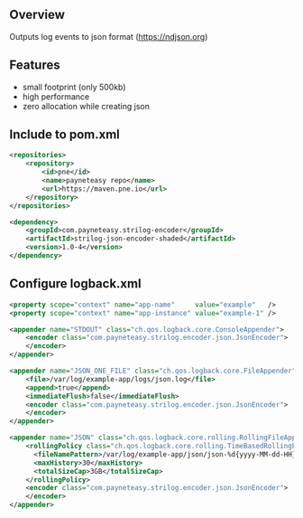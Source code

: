 ## Overview

Outputs log events to json format (https://ndjson.org)

## Features

* small footprint (only 500kb)
* high performance
* zero allocation while creating json

## Include to pom.xml

```xml
<repositories>
    <repository>
        <id>pne</id>
        <name>payneteasy repo</name>
        <url>https://maven.pne.io</url>
    </repository>
</repositories>

<dependency>
    <groupId>com.payneteasy.strilog-encoder</groupId>
    <artifactId>strilog-json-encoder-shaded</artifactId>
    <version>1.0-4</version>
</dependency>
```

## Configure logback.xml

```xml
<property scope="context" name="app-name"     value="example"   />
<property scope="context" name="app-instance" value="example-1" />

<appender name="STDOUT" class="ch.qos.logback.core.ConsoleAppender">
    <encoder class="com.payneteasy.strilog.encoder.json.JsonEncoder">
    </encoder>
</appender>

<appender name="JSON_ONE_FILE" class="ch.qos.logback.core.FileAppender">
    <file>/var/log/example-app/logs/json.log</file>
    <append>true</append>
    <immediateFlush>false</immediateFlush>
    <encoder class="com.payneteasy.strilog.encoder.json.JsonEncoder">
    </encoder>
</appender>

<appender name="JSON" class="ch.qos.logback.core.rolling.RollingFileAppender">
    <rollingPolicy class="ch.qos.logback.core.rolling.TimeBasedRollingPolicy">
      <fileNamePattern>/var/log/example-app/json/json-%d{yyyy-MM-dd-HH}.log</fileNamePattern>
      <maxHistory>30</maxHistory>
      <totalSizeCap>3GB</totalSizeCap>
    </rollingPolicy>
    <encoder class="com.payneteasy.strilog.encoder.json.JsonEncoder">
    </encoder>
</appender>

```
